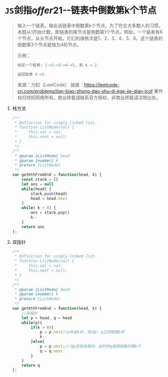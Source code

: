 # `JS`剑指*offer*21--链表中倒数第k个节点

> 输入一个链表，输出该链表中倒数第k个节点。为了符合大多数人的习惯，本题从1开始计数，即链表的尾节点是倒数第1个节点。例如，一个链表有6个节点，从头节点开始，它们的值依次是1、2、3、4、5、6。这个链表的倒数第3个节点是值为4的节点。
>
>  
>
> 示例：
>
> ```js
> 给定一个链表: 1->2->3->4->5, 和 k = 2.
> 
> 返回链表 4->5.
> ```
>
> 来源：力扣（LeetCode）
> 链接：https://leetcode-cn.com/problems/lian-biao-zhong-dao-shu-di-kge-jie-dian-lcof
> 著作权归领扣网络所有。商业转载请联系官方授权，非商业转载请注明出处。

1. 栈方法

   ```js
   /**
    * Definition for singly-linked list.
    * function ListNode(val) {
    *     this.val = val;
    *     this.next = null;
    * }
    */
   /**
    * @param {ListNode} head
    * @param {number} k
    * @return {ListNode}
    */
   var getKthFromEnd = function(head, k) {
       const stack = []
       let ans = null
       while(head) {
           stack.push(head)
           head = head.next
       }
       while( k > 0) {
           ans = stack.pop()
           k--
       }
       return ans
   };
   ```

2. 双指针

   ```js
   /**
    * Definition for singly-linked list.
    * function ListNode(val) {
    *     this.val = val;
    *     this.next = null;
    * }
    */
   /**
    * @param {ListNode} head
    * @param {number} k
    * @return {ListNode}
    */
   var getKthFromEnd = function(head, k) {
       //双指针
       let p = head, q = head
       while(p){
           if(k > 0){
               p = p.next//p先走k步，保证p、q之间相差k步
               k--
           }else{
               p = p.next;//当p走到结尾时，此时的q就是倒数的第k个
               q = q.next
           }
       }
       return q
   };
   ```

   
